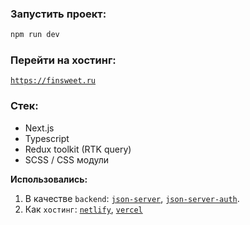 ### Запустить проект:

```sh
npm run dev
```

### Перейти на хостинг:

[`https://finsweet.ru`](https://finsweet.ru)

### Стек:
- Next.js
- Typescript
- Redux toolkit (RTK query)
- SCSS / CSS модули

**Использовались:**

1. В качестве `backend`: [`json-server`](https://www.npmjs.com/package/json-server), [`json-server-auth`](https://www.npmjs.com/package/json-server-auth).
2. Как `хостинг`: [`netlify`](https://www.netlify.com), [`vercel`](https://vercel)

